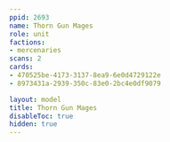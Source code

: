```yaml
---
ppid: 2693
name: Thorn Gun Mages
role: unit
factions:
- mercenaries
scans: 2
cards:
- 470525be-4173-3137-8ea9-6e0d4729122e
- 8973431a-2939-350c-83e0-2bc4e0df9079

layout: model
title: Thorn Gun Mages
disableToc: true
hidden: true
---
```

